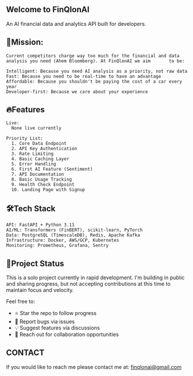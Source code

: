 ## Welcome to FinQlonAI

An AI financial data and analytics API built for developers. 

## 🎯Mission:
    Current competitors charge way too much for the financial and data analysis you need (Ahem Bloomberg). At FinQlonAI we aim       to be:

    Intelligent: Because you need AI analysis as a priority, not raw data
    Fast: Because you need to be real-time to have an advantage
    Affordable: Because you shouldn't be paying the cost of a car every year
    Developer-first: Because we care about your experience

## 🔥Features

    Live:
      None live currently
      
    Priority List:
      1. Core Data Endpoint
      2. API Key Authentication
      3. Rate Limiting
      4. Basic Caching Layer
      5. Error Handling
      6. First AI Feature (Sentiment)
      7. API Documentation
      8. Basic Usage Tracking
      9. Health Check Endpoint
      10. Landing Page with Signup

## 🛠️Tech Stack

    API: FastAPI + Python 3.11
    AI/ML: Transformers (FinBERT), scikit-learn, PyTorch
    Data: PostgreSQL (TimescaleDB), Redis, Apache Kafka
    Infrastructure: Docker, AWS/GCP, Kubernetes
    Monitoring: Prometheus, Grafana, Sentry
    
## 🚧Project Status

This is a solo project currently in rapid development. 
I'm building in public and sharing progress, but not accepting contributions at this time to maintain focus and velocity.

Feel free to:
- ⭐ Star the repo to follow progress
- 🐛 Report bugs via issues
- 💡 Suggest features via discussions
- 📧 Reach out for collaboration opportunities

## CONTACT

If you would like to reach me please contact me at: finqlonai@gmail.com
